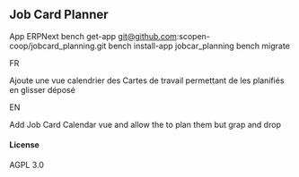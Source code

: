 ## Job Card Planner
App ERPNext
bench get-app git@github.com:scopen-coop/jobcard_planning.git
bench install-app jobcar_planning
bench migrate

FR

Ajoute une vue calendrier des Cartes de travail permettant de les planifiés en glisser déposé

EN

Add Job Card Calendar vue and allow the to plan them but grap and drop


#### License

AGPL 3.0
